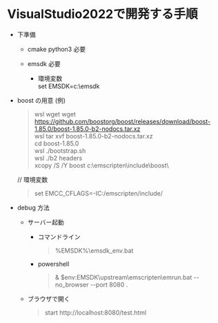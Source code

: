 

# VisualStudio2022で開発する手順

- 下準備
  - cmake python3 必要

  - emsdk 必要
    - 環境変数  
      set EMSDK=c:\emsdk

- boost の用意 (例)
  > wsl wget wget https://github.com/boostorg/boost/releases/download/boost-1.85.0/boost-1.85.0-b2-nodocs.tar.xz  
  > wsl tar xvf boost-1.85.0-b2-nodocs.tar.xz  
  > cd boost-1.85.0  
  > wsl ./bootstrap.sh  
  > wsl ./b2 headers  
  > xcopy /S /Y boost c:\emscripten\include\boost\  

  // 環境変数
  > set EMCC_CFLAGS=-IC:/emscripten/include/

- debug 方法

  - サーバー起動
    - コマンドライン
      > %EMSDK%\\emsdk_env.bat
    - powershell 
      > & $env:EMSDK\upstream\emscripten\emrun.bat --no_browser --port 8080 .

  - ブラウザで開く
    > start http://localhost:8080/test.html

